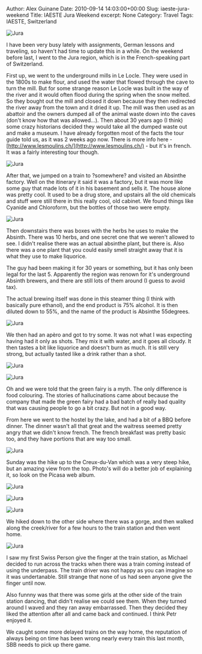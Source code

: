 Author: Alex Guinane
Date: 2010-09-14 14:03:00+00:00
Slug: iaeste-jura-weekend
Title: IAESTE Jura Weekend
excerpt: None
Category: Travel
Tags: IAESTE, Switzerland

![Jura](/images/2010/2010-09-14-iaeste-jura-weekend/P1040064.JPG)

I have been very busy lately with assignments, German lessons and traveling, so haven't had time to update this in a while. On the weekend before last, I went to the Jura region, which is in the French-speaking part of Switzerland.

First up, we went to the underground mills in Le Locle. They were used in the 1800s to make flour, and used the water that flowed through the cave to turn the mill. But for some strange reason Le Locle was built in the way of the river and it would often flood during the spring when the snow melted. So they bought out the mill and closed it down
because they then redirected the river away from the town and it dried it up. The mill was then used as an abattoir and the owners dumped all of the animal waste down into the caves (don't know how that was allowed...). Then about 30 years ago (I think) some crazy historians decided they would take all the dumped waste out and make a museum. I have already forgotten most of the facts the tour guide told us, as it was 2 weeks ago now. There is more info here -
[http://www.lesmoulins.ch/](http://www.lesmoulins.ch/) - but it's in french. It was a fairly interesting tour though.

![Jura](/images/2010/2010-09-14-iaeste-jura-weekend/mill.jpg)

After that, we jumped on a train to ?somewhere? and visited an Absinthe factory. Well on the itinerary it said it was a factory, but it was more like some guy that made lots of it in his basement and sells it. The house alone was pretty cool. It used to be a drug store, and upstairs all the old chemicals and stuff were still there in this really cool, old cabinet. We found things like Cyanide and Chloroform, but the bottles of those two were empty.

![Jura](/images/2010/2010-09-14-iaeste-jura-weekend/museum.jpg)

Then downstairs there was boxes with the herbs he uses to make the Absinth. There was 10 herbs, and one secret one that we weren't allowed to see. I didn't realise there was an actual absinthe plant, but there is. Also there was a one plant that you could easily smell straight away that it is what they use to make liquorice.

The guy had been making it for 30 years or something, but it has only been legal for the last 5. Apparently the region was renown for it's underground Absinth brewers, and there are still lots of them around (I guess to avoid tax).

The actual brewing itself was done in this steamer thing (I think with basically pure ethanol), and the end product is 75% alcohol. It is then diluted down to 55%, and the name of the product is Absinthe 55degrees.

![Jura](/images/2010/2010-09-14-iaeste-jura-weekend/boiler.jpg)

We then had an apèro and got to try some. It was not what I was expecting having had it only as shots. They mix it with water, and it goes all cloudy. It then tastes a bit like liquorice and doesn't burn as much. It is still very strong, but actually tasted like a drink rather than a shot.

![Jura](/images/2010/2010-09-14-iaeste-jura-weekend/absinth.jpg)

![Jura](/images/2010/2010-09-14-iaeste-jura-weekend/cheers.JPG)

Oh and we were told that the green fairy is a myth. The only difference is food colouring. The stories of hallucinations came about because the company that made the green fairy had a bad batch of really bad quality that was causing people to go a bit crazy. But not in a good way.

From here we went to the hostel by the lake, and had a bit of a BBQ before dinner. The dinner wasn't all that great and the waitress seemed pretty angry that we didn't know french. The french breakfast was pretty basic too, and they have portions that are way too small.

![Jura](/images/2010/2010-09-14-iaeste-jura-weekend/dinner.jpg)

Sunday was the hike up to the Creux-du-Van which was a very steep hike, but an amazing view from the top. Photo's will do a better job of explaining it, so look on the Picasa web album.

![Jura](/images/2010/2010-09-14-iaeste-jura-weekend/IMG_5449_corr.jpg)

![Jura](/images/2010/2010-09-14-iaeste-jura-weekend/P1040033.JPG)

![Jura](/images/2010/2010-09-14-iaeste-jura-weekend/IMG_5441_corr.jpg)

We hiked down to the other side where there was a gorge, and then walked along the creek/river for a few hours to the train station and then went home.

![Jura](/images/2010/2010-09-14-iaeste-jura-weekend/gorge.JPG)

I saw my first Swiss Person give the finger at the train station, as Michael decided to run across the tracks when there was a train coming instead of using the underpass. The train driver was not happy as you can imagine so it was undertanable. Still strange that none of us had seen anyone give the finger until now.

Also funnny was that there was some girls at the other side of the train station dancing, that didn't realise we could see them. When they turned around I waved and they ran away embarrassed. Then they decided they liked the attention after all and came back and continued. I think Petr enjoyed it.

We caught some more delayed trains on the way home, the reputation of always being on time has been wrong nearly every train this last month, SBB needs to pick up there game.
